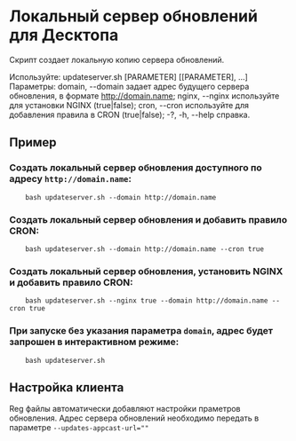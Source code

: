 # Локальный сервер обновлений для Десктопа

Скрипт создает локальную копию сервера обновлений.

Используйте: updateserver.sh [PARAMETER] [[PARAMETER], ...]
    Параметры:
       domain, --domain            задает адрес будущего сервера обновления, в формате http://domain.name;
       nginx,  --nginx             используйте для установки NGINX (true|false);
       cron,   --cron              используйте для добавления правила в CRON (true|false);
       -?, -h, --help              справка.
       
## Пример
### Создать локальный сервер обновления доступного по адресу `http://domain.name`:
		bash updateserver.sh --domain http://domain.name
### Создать локальный сервер обновления и добавить правило CRON:
		bash updateserver.sh --domain http://domain.name --cron true
### Создать локальный сервер обновления, установить NGINX и добавить правило CRON:
		bash updateserver.sh --nginx true --domain http://domain.name --cron true
### При запуске без указания параметра `domain`, адрес будет запрошен в интерактивном режиме:
		bash updateserver.sh

## Настройка клиента
Reg файлы автоматически добавляют настройки праметров обновления.
Адрес сервера обновлений необходимо передать в параметре `--updates-appcast-url=""`

